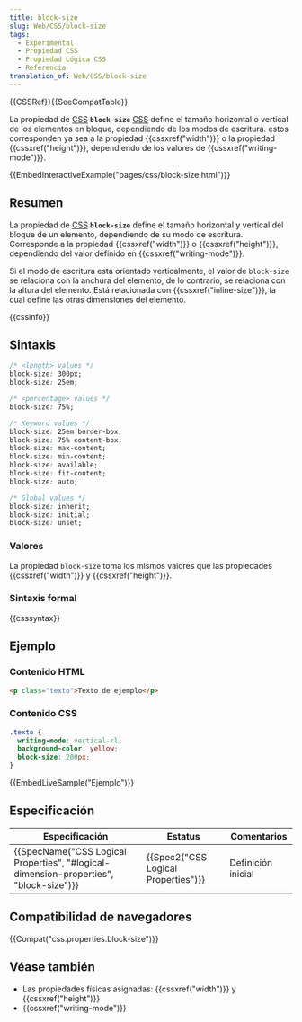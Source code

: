 ```yaml
---
title: block-size
slug: Web/CSS/block-size
tags:
  - Experimental
  - Propiedad CSS
  - Propiedad Lógica CSS
  - Referencia
translation_of: Web/CSS/block-size
---
```

{{CSSRef}}{{SeeCompatTable}}

La propiedad de [CSS](/es/docs/Web/CSS "CSS") **`block-size`** [CSS](/es/docs/Web/CSS "CSS") define el tamaño horizontal o vertical de los elementos en bloque, dependiendo de los modos de escritura. estos corresponden ya sea a la propiedad {{cssxref("width")}} o la propiedad {{cssxref("height")}}, dependiendo de los valores de {{cssxref("writing-mode")}}.

{{EmbedInteractiveExample("pages/css/block-size.html")}}

## Resumen

La propiedad de [CSS](/es/docs/Web/CSS "CSS") **`block-size`** define el tamaño horizontal y vertical del bloque de un elemento, dependiendo de su modo de escritura. Corresponde a la propiedad {{cssxref("width")}} o {{cssxref("height")}}, dependiendo del valor definido en {{cssxref("writing-mode")}}.

Si el modo de escritura está orientado verticalmente, el valor de `block-size` se relaciona con la anchura del elemento, de lo contrario, se relaciona con la altura del elemento. Está relacionada con {{cssxref("inline-size")}}, la cual define las otras dimensiones del elemento.

{{cssinfo}}

## Sintaxis

```css
/* <length> values */
block-size: 300px;
block-size: 25em;

/* <percentage> values */
block-size: 75%;

/* Keyword values */
block-size: 25em border-box;
block-size: 75% content-box;
block-size: max-content;
block-size: min-content;
block-size: available;
block-size: fit-content;
block-size: auto;

/* Global values */
block-size: inherit;
block-size: initial;
block-size: unset;
```

### Valores

La propiedad `block-size` toma los mismos valores que las propiedades {{cssxref("width")}} y {{cssxref("height")}}.

### Sintaxis formal

{{csssyntax}}

## Ejemplo

### Contenido HTML

```html
<p class="texto">Texto de ejemplo</p>
```

### Contenido CSS

```css
.texto {
  writing-mode: vertical-rl;
  background-color: yellow;
  block-size: 200px;
}
```

{{EmbedLiveSample("Ejemplo")}}

## Especificación

| Especificación                                                                                                   | Estatus                                          | Comentarios        |
| ---------------------------------------------------------------------------------------------------------------- | ------------------------------------------------ | ------------------ |
| {{SpecName("CSS Logical Properties", "#logical-dimension-properties", "block-size")}} | {{Spec2("CSS Logical Properties")}} | Definición inicial |

## Compatibilidad de navegadores

{{Compat("css.properties.block-size")}}

## Véase también

- Las propiedades físicas asignadas: {{cssxref("width")}} y {{cssxref("height")}}
- {{cssxref("writing-mode")}}
